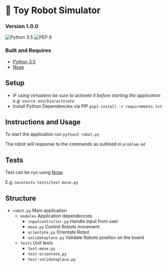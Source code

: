 # 🤖 Toy Robot Simulator

### Version 1.0.0

![Python 3.5](https://img.shields.io/badge/Python%20-3.5-3776ab.svg)
![PEP 8](https://img.shields.io/badge/Style-PEP8-yellow.svg)

### Built and Requires

- [Python 3.5](https://www.python.org)
- [Nose](http://nose.readthedocs.io/en/latest/)

## Setup

- _IF using virtualenv be sure to activate it before starting the application e.g: `source env/bin/activate`_
- Install Python Dependencies via PIP `pip3 install -r requirements.txt`

## Instructions and Usage

To start the application run `python3 robot.py`

The robot will response to the commands as outlined in `problem.md`

## Tests

Test can be run using [Nose](http://nose.readthedocs.io/en/latest/)

E.g: `nosetests tests/test-move.py`

## Structure

- `robot.py` Main application
    - `modules` Application dependencies
        - `inputcontroller.py` Handle input from user
        - `move.py` Control Robots movement
        - `orientate.py` Orientate Robot
        - `validateplace.py` Validate Robots position on the board
    - `tests` Unit tests
        - `test-move.py`
        - `test-orientate.py`
        - `test-validateplace.py`


